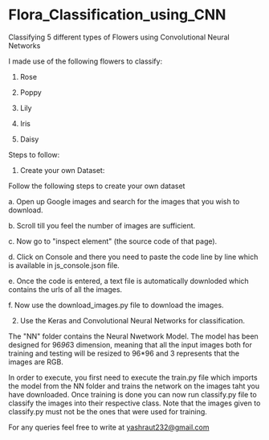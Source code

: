 # Flora_Classification_using_CNN

Classifying 5 different types of Flowers using Convolutional Neural Networks

I made use of the following flowers to classify:

1. Rose

2. Poppy

3. Lily

4. Iris

5. Daisy

Steps to follow:

1. Create your own Dataset:

Follow the following steps to create your own dataset
  
  a. Open up Google images and search for the images that you wish to download. 
  
  b. Scroll till you feel the number of images are sufficient.
  
  c. Now go to "inspect element" (the source code of that page).
  
  d. Click on Console and there you need to paste the code line by line which is available in js_console.json file.
  
  e. Once the code is entered, a text file is automatically downloded which contains the urls of all the images.
  
  f. Now use the download_images.py file to download the images.


2. Use the Keras and Convolutional Neural Networks for classification.

The "NN" folder contains the Neural Nwetwork Model. The model has been designed for 96*96*3 dimension, meaning that all the input images both for 
training and testing will be resized to 96*96 and 3 represents that the images are RGB.

In order to execute, you first need to execute the train.py file which imports the model from the NN folder and trains the network on the images
taht you have downloaded. Once training is done you can now run classify.py file to classify the images into their respective class. Note that 
the images given to classify.py must not be the ones that were used for training.


For any queries feel free to write at yashraut232@gmail.com
